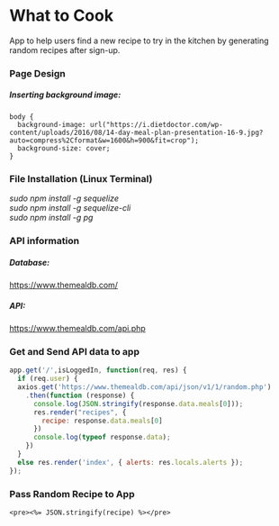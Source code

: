 # What to Cook
App to help users find a new recipe to try in the kitchen by generating random recipes after sign-up.

### Page Design
##### Inserting background image:
``` 
body {
  background-image: url("https://i.dietdoctor.com/wp-content/uploads/2016/08/14-day-meal-plan-presentation-16-9.jpg?auto=compress%2Cformat&w=1600&h=900&fit=crop");
  background-size: cover;
}
```

### File Installation (Linux Terminal)
*sudo npm install -g sequelize*<br>
*sudo npm install -g sequelize-cli*<br>
*sudo npm install -g pg*<br>

### API information
##### Database: 
https://www.themealdb.com/
##### API: 
https://www.themealdb.com/api.php

### Get and Send API data to app
``` js
app.get('/',isLoggedIn, function(req, res) {
  if (req.user) {
  axios.get('https://www.themealdb.com/api/json/v1/1/random.php')
    .then(function (response) {
      console.log(JSON.stringify(response.data.meals[0]));
      res.render("recipes", {
        recipe: response.data.meals[0]
      })
      console.log(typeof response.data);
    })
  }  
  else res.render('index', { alerts: res.locals.alerts });
});
```

### Pass Random Recipe to App
``` ejs
<pre><%= JSON.stringify(recipe) %></pre>
```
